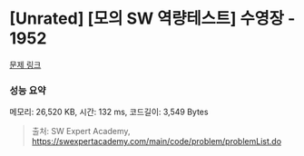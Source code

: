 # [Unrated] [모의 SW 역량테스트] 수영장 - 1952 

[문제 링크](https://swexpertacademy.com/main/code/problem/problemDetail.do?contestProbId=AV5PpFQaAQMDFAUq) 

### 성능 요약

메모리: 26,520 KB, 시간: 132 ms, 코드길이: 3,549 Bytes



> 출처: SW Expert Academy, https://swexpertacademy.com/main/code/problem/problemList.do